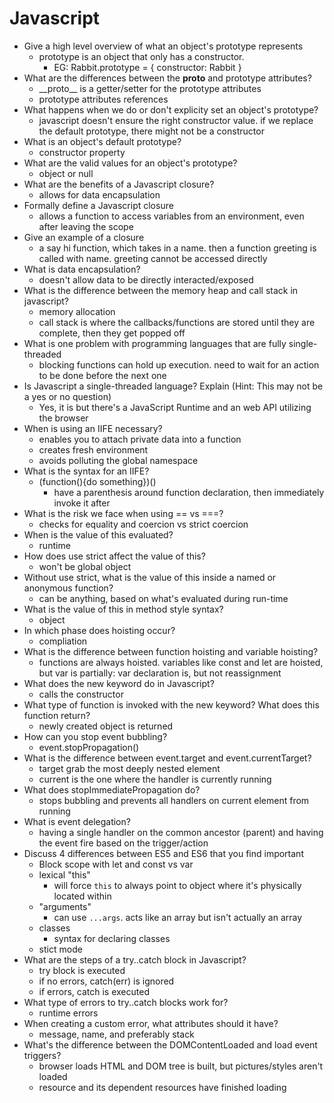 # Javascript

* Give a high level overview of what an object's prototype represents
    * prototype is an object that only has a constructor.
        * EG: Rabbit.prototype = { constructor: Rabbit }
* What are the differences between the __proto__ and prototype attributes?
    * \_\_proto\_\_ is a getter/setter for the prototype attributes
    * prototype attributes references 
* What happens when we do or don't explicity set an object's prototype?
    * javascript doesn't ensure the right constructor value. if we replace the default prototype, there might not be a constructor
* What is an object's default prototype?
    * constructor property
* What are the valid values for an object's prototype?
    * object or null
* What are the benefits of a Javascript closure?
    * allows for data encapsulation
* Formally define a Javascript closure
    * allows a function to access variables from an environment, even after leaving the scope
* Give an example of a closure
    * a say hi function, which takes in a name. then a function greeting is called with name. greeting cannot be accessed directly
* What is data encapsulation?
    * doesn't allow data to be directly interacted/exposed
* What is the difference between the memory heap and call stack in javascript?
    * memory allocation
    * call stack is where the callbacks/functions are stored until they are complete, then they get popped off
* What is one problem with programming languages that are fully single-threaded
    * blocking functions can hold up execution. need to wait for an action to be done before the next one
* Is Javascript a single-threaded language? Explain (Hint: This may not be a yes or no question)
    * Yes, it is but there's a JavaScript Runtime and an web API utilizing the browser
* When is using an IIFE necessary?
    * enables you to attach private data into a function
    * creates fresh environment
    * avoids polluting the global namespace
* What is the syntax for an IIFE?
    * (function(){do something})()
        * have a parenthesis around function declaration, then immediately invoke it after 
* What is the risk we face when using == vs ===?
    * checks for equality and coercion vs strict coercion
* When is the value of this evaluated?
    * runtime
* How does use strict affect the value of this?
    * won't be global object
* Without use strict, what is the value of this inside a named or anonymous function?
    * can be anything, based on what's evaluated during run-time
* What is the value of this in method style syntax?
    * object
* In which phase does hoisting occur?
    * compliation
* What is the difference between function hoisting and variable hoisting?
    * functions are always hoisted. variables like const and let are hoisted, but var is partially: var declaration is, but not reassignment
* What does the new keyword do in Javascript?
    * calls the constructor 
* What type of function is invoked with the new keyword? What does this function return?
    * newly created object is returned
* How can you stop event bubbling?
    * event.stopPropagation()
* What is the difference between event.target and event.currentTarget?
    * target grab the most deeply nested element
    * current is the one where the handler is currently running
* What does stopImmediatePropagation do?
    * stops bubbling and prevents all handlers on current element from running
* What is event delegation?
    * having a single handler on the common ancestor (parent) and having the event fire based on the trigger/action
* Discuss 4 differences between ES5 and ES6 that you find important
    * Block scope with let and const vs var
    * lexical "this"
        * will force `this` to always point to object where it's physically located within
    * "arguments"
        * can use `...args`. acts like an array but isn't actually an array
    * classes
        * syntax for declaring classes
    * stict mode
* What are the steps of a try..catch block in Javascript?
    * try block is executed
    * if no errors, catch(err) is ignored
    * if errors, catch is executed
* What type of errors to try..catch blocks work for?
    * runtime errors
* When creating a custom error, what attributes should it have?
    * message, name, and preferably stack
* What's the difference between the DOMContentLoaded and load event triggers?
    * browser loads HTML and DOM tree is built, but pictures/styles aren't loaded
    * resource and its dependent resources have finished loading